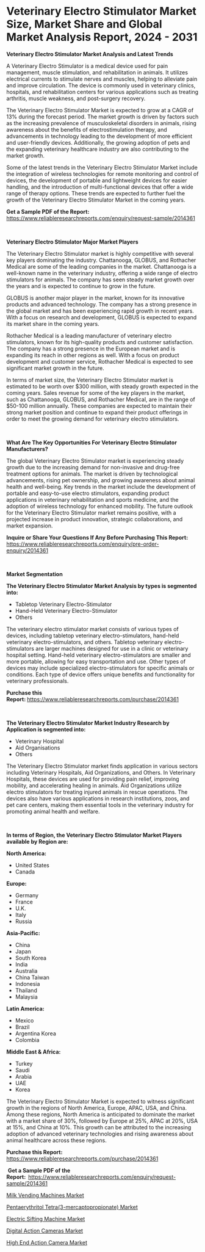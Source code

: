 <p><h1>Veterinary Electro Stimulator Market Size, Market Share and Global Market Analysis Report, 2024 - 2031</h1></p><p><strong>Veterinary Electro Stimulator Market Analysis and Latest Trends</strong></p>
<p><p>A Veterinary Electro Stimulator is a medical device used for pain management, muscle stimulation, and rehabilitation in animals. It utilizes electrical currents to stimulate nerves and muscles, helping to alleviate pain and improve circulation. The device is commonly used in veterinary clinics, hospitals, and rehabilitation centers for various applications such as treating arthritis, muscle weakness, and post-surgery recovery.</p><p>The Veterinary Electro Stimulator Market is expected to grow at a CAGR of 13% during the forecast period. The market growth is driven by factors such as the increasing prevalence of musculoskeletal disorders in animals, rising awareness about the benefits of electrostimulation therapy, and advancements in technology leading to the development of more efficient and user-friendly devices. Additionally, the growing adoption of pets and the expanding veterinary healthcare industry are also contributing to the market growth.</p><p>Some of the latest trends in the Veterinary Electro Stimulator Market include the integration of wireless technologies for remote monitoring and control of devices, the development of portable and lightweight devices for easier handling, and the introduction of multi-functional devices that offer a wide range of therapy options. These trends are expected to further fuel the growth of the Veterinary Electro Stimulator Market in the coming years.</p></p>
<p><strong>Get a Sample PDF of the Report:&nbsp;</strong> <a href="https://www.reliableresearchreports.com/enquiry/request-sample/2014361">https://www.reliableresearchreports.com/enquiry/request-sample/2014361</a></p>
<p>&nbsp;</p>
<p><strong>Veterinary Electro Stimulator Major Market Players</strong></p>
<p><p>The Veterinary Electro Stimulator market is highly competitive with several key players dominating the industry. Chattanooga, GLOBUS, and Rothacher Medical are some of the leading companies in the market. Chattanooga is a well-known name in the veterinary industry, offering a wide range of electro stimulators for animals. The company has seen steady market growth over the years and is expected to continue to grow in the future.</p><p>GLOBUS is another major player in the market, known for its innovative products and advanced technology. The company has a strong presence in the global market and has been experiencing rapid growth in recent years. With a focus on research and development, GLOBUS is expected to expand its market share in the coming years.</p><p>Rothacher Medical is a leading manufacturer of veterinary electro stimulators, known for its high-quality products and customer satisfaction. The company has a strong presence in the European market and is expanding its reach in other regions as well. With a focus on product development and customer service, Rothacher Medical is expected to see significant market growth in the future.</p><p>In terms of market size, the Veterinary Electro Stimulator market is estimated to be worth over $300 million, with steady growth expected in the coming years. Sales revenue for some of the key players in the market, such as Chattanooga, GLOBUS, and Rothacher Medical, are in the range of $50-100 million annually. These companies are expected to maintain their strong market position and continue to expand their product offerings in order to meet the growing demand for veterinary electro stimulators.</p></p>
<p>&nbsp;</p>
<p><strong>What Are The Key Opportunities For Veterinary Electro Stimulator Manufacturers?</strong></p>
<p><p>The global Veterinary Electro Stimulator market is experiencing steady growth due to the increasing demand for non-invasive and drug-free treatment options for animals. The market is driven by technological advancements, rising pet ownership, and growing awareness about animal health and well-being. Key trends in the market include the development of portable and easy-to-use electro stimulators, expanding product applications in veterinary rehabilitation and sports medicine, and the adoption of wireless technology for enhanced mobility. The future outlook for the Veterinary Electro Stimulator market remains positive, with a projected increase in product innovation, strategic collaborations, and market expansion.</p></p>
<p><strong>Inquire or Share Your Questions If Any Before Purchasing This Report:</strong> <a href="https://www.reliableresearchreports.com/enquiry/pre-order-enquiry/2014361">https://www.reliableresearchreports.com/enquiry/pre-order-enquiry/2014361</a></p>
<p>&nbsp;</p>
<p><strong>Market Segmentation</strong></p>
<p><strong>The Veterinary Electro Stimulator Market Analysis by types is segmented into:</strong></p>
<p><ul><li>Tabletop Veterinary Electro-Stimulator</li><li>Hand-Held Veterinary Electro-Stimulator</li><li>Others</li></ul></p>
<p><p>The veterinary electro stimulator market consists of various types of devices, including tabletop veterinary electro-stimulators, hand-held veterinary electro-stimulators, and others. Tabletop veterinary electro-stimulators are larger machines designed for use in a clinic or veterinary hospital setting. Hand-held veterinary electro-stimulators are smaller and more portable, allowing for easy transportation and use. Other types of devices may include specialized electro-stimulators for specific animals or conditions. Each type of device offers unique benefits and functionality for veterinary professionals.</p></p>
<p><strong>Purchase this Report:&nbsp;</strong><a href="https://www.reliableresearchreports.com/purchase/2014361">https://www.reliableresearchreports.com/purchase/2014361</a></p>
<p>&nbsp;</p>
<p><strong>The Veterinary Electro Stimulator Market Industry Research by Application is segmented into:</strong></p>
<p><ul><li>Veterinary Hospital</li><li>Aid Organisations</li><li>Others</li></ul></p>
<p><p>The Veterinary Electro Stimulator market finds application in various sectors including Veterinary Hospitals, Aid Organizations, and Others. In Veterinary Hospitals, these devices are used for providing pain relief, improving mobility, and accelerating healing in animals. Aid Organizations utilize electro stimulators for treating injured animals in rescue operations. The devices also have various applications in research institutions, zoos, and pet care centers, making them essential tools in the veterinary industry for promoting animal health and welfare.</p></p>
<p>&nbsp;</p>
<p><strong>In terms of Region, the Veterinary Electro Stimulator Market Players available by Region are:</strong></p>
<p>
    <p> <strong> North America: </strong>
        <ul>
            <li>United States</li>
            <li>Canada</li>
        </ul>
        </p> 
    <p> <strong> Europe: </strong>
        <ul>
            <li>Germany</li>
            <li>France</li>
            <li>U.K.</li>
            <li>Italy</li>
            <li>Russia</li>
        </ul>
        </p> 
    <p> <strong> Asia-Pacific: </strong>
        <ul>
            <li>China</li>
            <li>Japan</li>
            <li>South Korea</li>
            <li>India</li>
            <li>Australia</li>
            <li>China Taiwan</li>
            <li>Indonesia</li>
            <li>Thailand</li>
            <li>Malaysia</li>
        </ul>
        </p> 
    <p> <strong> Latin America: </strong>
        <ul>
            <li>Mexico</li>
            <li>Brazil</li>
            <li>Argentina Korea</li>
            <li>Colombia</li>
        </ul>
        </p> 
    <p> <strong> Middle East & Africa: </strong>
        <ul>
            <li>Turkey</li>
            <li>Saudi</li>
            <li>Arabia</li>
            <li>UAE</li>
            <li>Korea</li>
        </ul>
    </p>
    </p>
<p><p>The Veterinary Electro Stimulator Market is expected to witness significant growth in the regions of North America, Europe, APAC, USA, and China. Among these regions, North America is anticipated to dominate the market with a market share of 30%, followed by Europe at 25%, APAC at 20%, USA at 15%, and China at 10%. This growth can be attributed to the increasing adoption of advanced veterinary technologies and rising awareness about animal healthcare across these regions.</p></p>
<p><strong>Purchase this Report: </strong><a href="https://www.reliableresearchreports.com/purchase/2014361">https://www.reliableresearchreports.com/purchase/2014361</a></p>
<p>&nbsp;<strong>Get a Sample PDF of the Report:&nbsp;&nbsp;</strong><a href="https://www.reliableresearchreports.com/enquiry/request-sample/2014361">https://www.reliableresearchreports.com/enquiry/request-sample/2014361</a></p>
<p><strong></strong></p>
<p><p><a href="https://confirmed-shield-e13.notion.site/Milk-Vending-Machines-Market-Size-Market-Share-and-Global-Market-Analysis-Report-2024-2031-12a47d742fef4b769861c09a9f7c5ced">Milk Vending Machines Market</a></p><p><a href="https://funky-papaya-cf4.notion.site/Pentaerythritol-Tetra-3-mercaptopropionate-Market-Size-Growing-and-Forecasted-for-period-from-2024--7635510a82d941ea9b8057205e88b90d">Pentaerythritol Tetra(3-mercaptopropionate) Market</a></p><p><a href="https://sore-arch-6db.notion.site/Electric-Sifting-Machine-Market-Size-Global-Industry-Overview-Market-Segmentation-and-Forecast-20-13ad8d5f042b466e9541df2bf6ef0513">Electric Sifting Machine Market</a></p><p><a href="https://view.publitas.com/reportprime-1/digital-action-cameras-market-size-share-trends-analysis-report-by-application-regional-outlook-competitive-strategies-and-segment-forecasts-2024-2031/">Digital Action Cameras Market</a></p><p><a href="https://view.publitas.com/reportprime-1/high-end-action-camera-market-challenges-opportunities-and-growth-drivers-and-major-market-players-forecasted-for-period-from-2024-2031/">High End Action Camera Market</a></p></p>